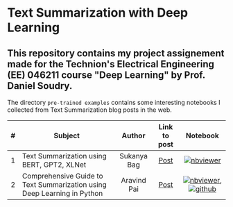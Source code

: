 # Text Summarization with Deep Learning

This repository contains my project assignement made for the Technion's Electrical Engineering (EE) 046211 course "Deep Learning" by Prof. Daniel Soudry.
---

The directory `pre-trained examples` contains some interesting notebooks I collected from Text Summarization blog posts in the web. 

| #    | Subject                                        | Author            | Link to post     | Notebook              |
|:----:|------------------------------------------------|:-----------------:|:----------------:|:---------------------:|
| 1    | Text Summarization using BERT, GPT2, XLNet     | Sukanya Bag       | [Post](https://medium.com/analytics-vidhya/text-summarization-using-bert-gpt2-xlnet-5ee80608e961)    | [![nbviewer](https://raw.githubusercontent.com/jupyter/design/master/logos/Badges/nbviewer_badge.svg)](https://nbviewer.jupyter.org/github/RoyElkabetz/Text-Summarization-with-Deep-Learning/blob/main/pre-trained%20examples/Text_Summarization_using_BERT%2C_GPT2%2CXLNET.ipynb)
| 2    | Comprehensive Guide to Text Summarization using Deep Learning in Python     | Aravind Pai       | [Post](https://www.analyticsvidhya.com/blog/2019/06/comprehensive-guide-text-summarization-using-deep-learning-python/)    | [![nbviewer](https://raw.githubusercontent.com/jupyter/design/master/logos/Badges/nbviewer_badge.svg)](https://nbviewer.jupyter.org/github/aravindpai/How-to-build-own-text-summarizer-using-deep-learning/blob/master/How_to_build_own_text_summarizer_using_deep_learning.ipynb), [![github](https://github.com/twbs/icons/blob/f9b3226886b0dd7a47074d7bf3dff15cfbd46e17/icons/github.svg)](https://github.com/aravindpai/How-to-build-own-text-summarizer-using-deep-learning/blob/master/How_to_build_own_text_summarizer_using_deep_learning.ipynb)

 

 
